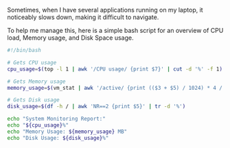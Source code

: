 
Sometimes, when I have several applications running on my laptop, it noticeably slows down, making it difficult to navigate. 

To help me manage this, here is a simple bash script for an overview of CPU load, Memory usage, and Disk Space usage.

```bash
#!/bin/bash

# Gets CPU usage
cpu_usage=$(top -l 1 | awk '/CPU usage/ {print $7}' | cut -d '%' -f 1)

# Gets Memory usage
memory_usage=$(vm_stat | awk '/active/ {print (($3 + $5) / 1024) * 4 / 1024}')

# Gets Disk usage
disk_usage=$(df -h / | awk 'NR==2 {print $5}' | tr -d '%')

echo "System Monitoring Report:"
echo "${cpu_usage}%"
echo "Memory Usage: ${memory_usage} MB"
echo "Disk Usage: ${disk_usage}%"


```
